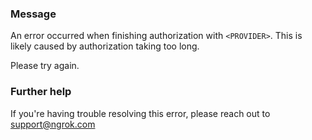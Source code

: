 
### Message
An error occurred when finishing authorization with <code>&lt;PROVIDER&gt;</code>. This is likely caused by authorization taking too long.

Please try again.

### Further help
If you're having trouble resolving this error, please reach out to [support@ngrok.com](mailto:support@ngrok.com?subject=Help%20with%20ERR_NGROK_3163)

